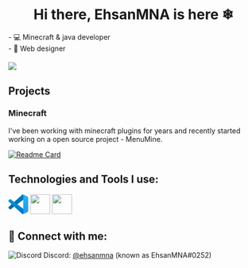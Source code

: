 <h1 align="center">
Hi there, EhsanMNA is here ❄
</h1>

<div>
  <div>
    - 💻 Minecraft & java developer<br>
    - 🔮 Web designer <br>
  </div>
  <br>
  <img align="center" src="https://github-readme-stats.vercel.app/api?username=EhsanMNA&title_color=33dd33&count_private=true&show_icons=true&theme=dark"/>
</div>

<h2>Projects</h2>
<h3>Minecraft</h3>
I've been working with minecraft plugins for years and recently started working on a open source project - MenuMine.

[![Readme Card](https://github-readme-stats.vercel.app/api/pin/?username=EhsanMNA&repo=MenuMine&theme=dark&title_color=33dd33&count_private=true&show_icons=true&hide_border=true)](https://github.com/EhsanMNA/MenuMine)

  ## Technologies and Tools I use:
  
[<img src='https://raw.githubusercontent.com/devicons/devicon/master/icons/vscode/vscode-original.svg' width='40' height='40' />](https://marketplace.visualstudio.com/items?itemName=i007c.00-team-theme)
[<img src='https://seeklogo.com/images/I/intellij-idea-logo-F0395EF783-seeklogo.com.png' width='40' height='40' />](https://www.jetbrains.com/idea/)
[<img src='https://www.vectorlogo.zone/logos/java/java-icon.svg' width='40' height='40' />](https://java.com/)


<h2>
🤝 Connect with me:
</h2>

<img alt="Discord" title="Discord" height="18" width="18" src="https://cdn.simpleicons.org/discord"></a> Discord: <a href="">@ehsanmna</a> (known as EhsanMNA#0252)
